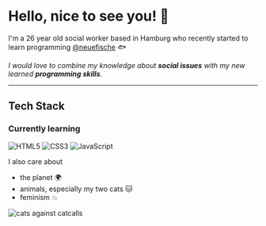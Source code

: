 # Hello, nice to see you! 👋

I'm a 26 year old social worker based in Hamburg who recently started to learn programming <a href="https://www.neuefische.de/?utm_source=sea_google&utm_medium=search&utm_campaign=brand_neue_fische_bundesweit&gclid=EAIaIQobChMIg72YpJSh-gIV2o9oCR0TJwTmEAAYASAAEgKK9vD_BwE" target="_blank"> @neuefische</a> 🐟



*I would love to combine my knowledge about **social issues** with my new learned **programming skills**.*

---
## Tech Stack
### Currently learning
![HTML5](https://img.shields.io/badge/html5-%23E34F26.svg?style=for-the-badge&logo=html5&logoColor=white)
![CSS3](https://img.shields.io/badge/css3-%231572B6.svg?style=for-the-badge&logo=css3&logoColor=white)
![JavaScript](https://img.shields.io/badge/javascript-%23323330.svg?style=for-the-badge&logo=javascript&logoColor=%23F7DF1E)



I also care about 
- the planet 🌍 
- animals, especially my two cats  :cat:
- feminism :collision:

![cats against catcalls ](https://ih1.redbubble.net/image.245909819.7304/st,small,507x507-pad,600x600,f8f8f8.u1.jpg)

<!--Größe verändern-->

<!--Alternative to picture
![grumpy cat](https://media.giphy.com/media/BmQ4DDAwmYvHq/giphy.gif)

